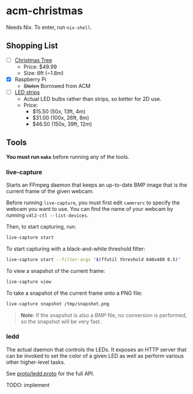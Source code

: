 # acm-christmas

Needs Nix. To enter, run `nix-shell`.

## Shopping List

- [ ] [Christmas Tree](https://www.amazon.com/Best-Choice-Products-Artificial-Christmas/dp/B018FDYGVM)
    - Price: $49.99
    - Size: 6ft (~1.8m)
- [x] Raspberry Pi
    - ~~Stolen~~ Borrowed from ACM
- [ ] [LED strips](https://www.amazon.com/ALITOVE-LED-Individually-Addressable-Waterproof/dp/B01AG923GI)
    - Actual LED bulbs rather than strips, so better for 2D use.
    - Price:
        - $15.50 (50x, 13ft, 4m)
        - $31.00 (100x, 26ft, 8m)
        - $46.50 (150x, 39ft, 12m)

## Tools

**You must run `make`** before running any of the tools.

### live-capture

Starts an FFmpeg daemon that keeps an up-to-date BMP image that is the
current frame of the given webcam.

Before running `live-capture`, you must first edit `camerarc` to specify the
webcam you want to use. You can find the name of your webcam by running
`v4l2-ctl --list-devices`.

Then, to start capturing, run:

```sh
live-capture start
```

To start capturing with a black-and-white threshold filter:

```sh
live-capture start --filter-args "$(ffutil threshold 640x480 0.5)"
```

To view a snapshot of the current frame:

```sh
live-capture view
```

To take a snapshot of the current frame onto a PNG file:

```sh
live-capture snapshot /tmp/snapshot.png
```

> **Note**: If the snapshot is also a BMP file, no conversion is performed, so
> the snapshot will be very fast.

### ledd

The actual daemon that controls the LEDs. It exposes an HTTP server that can be
invoked to set the color of a given LED as well as perform various other
higher-level tasks.

See [proto/ledd.proto](proto/ledd.proto) for the full API.

TODO: implement
